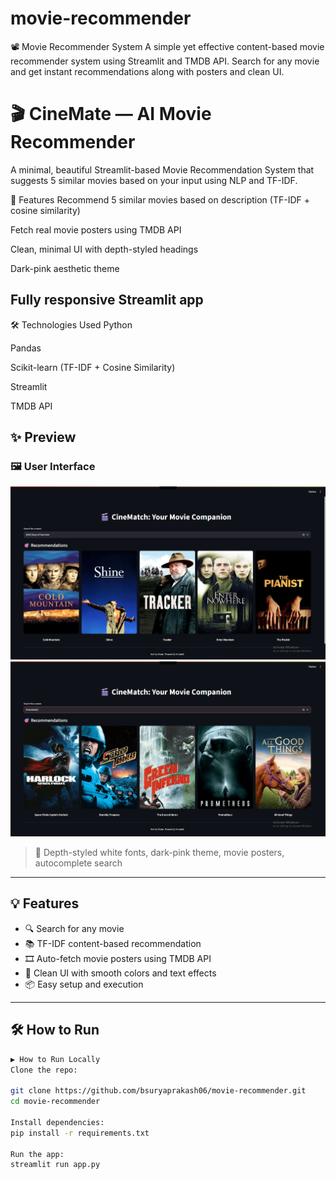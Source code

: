 # movie-recommender
📽️ Movie Recommender System
A simple yet effective content-based movie recommender system using Streamlit and TMDB API. Search for any movie and get instant recommendations along with posters and clean UI.
# 🎬 CineMate — AI Movie Recommender

A minimal, beautiful Streamlit-based Movie Recommendation System that suggests 5 similar movies based on your input using NLP and TF-IDF.

🚀 Features
Recommend 5 similar movies based on description (TF-IDF + cosine similarity)

Fetch real movie posters using TMDB API

Clean, minimal UI with depth-styled headings

Dark-pink aesthetic theme

Fully responsive Streamlit app
---
🛠️ Technologies Used
Python

Pandas

Scikit-learn (TF-IDF + Cosine Similarity)

Streamlit

TMDB API

## ✨ Preview

### 🖼️ User Interface

<img src="screenshots/screenshot1.png" width="600"/>
<img src="screenshots/screenshot2.png" width="600"/>

> 🎨 Depth-styled white fonts, dark-pink theme, movie posters, autocomplete search

---

## 💡 Features

- 🔍 Search for any movie
- 📚 TF-IDF content-based recommendation
- 🎞️ Auto-fetch movie posters using TMDB API
- 🎨 Clean UI with smooth colors and text effects
- 📦 Easy setup and execution

---

## 🛠️ How to Run

```bash
▶️ How to Run Locally
Clone the repo:

git clone https://github.com/bsuryaprakash06/movie-recommender.git
cd movie-recommender

Install dependencies:
pip install -r requirements.txt

Run the app:
streamlit run app.py